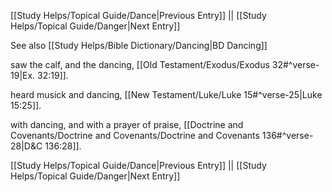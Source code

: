 [[Study Helps/Topical Guide/Dance|Previous Entry]]  ||  [[Study Helps/Topical Guide/Danger|Next Entry]]

 See also [[Study Helps/Bible Dictionary/Dancing|BD Dancing]]

 saw the calf, and the dancing, [[Old Testament/Exodus/Exodus 32#^verse-19|Ex. 32:19]].

 heard musick and dancing, [[New Testament/Luke/Luke 15#^verse-25|Luke 15:25]].

 with dancing, and with a prayer of praise, [[Doctrine and Covenants/Doctrine and Covenants/Doctrine and Covenants 136#^verse-28|D&C 136:28]].

[[Study Helps/Topical Guide/Dance|Previous Entry]]  ||  [[Study Helps/Topical Guide/Danger|Next Entry]]
